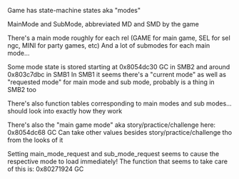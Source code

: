 Game has state-machine states aka "modes"

MainMode and SubMode, abbreviated MD and SMD by the game

There's a main mode roughly for each rel (GAME for main game, SEL for sel ngc, MINI for party games, etc)
And a lot of submodes for each main mode...

Some mode state is stored starting at 0x8054dc30 GC in SMB2 and around 0x803c7dbc in SMB1
In SMB1 it seems there's a "current mode" as well as "requested mode" for main mode and sub mode, probably is a thing in SMB2 too

There's also function tables corresponding to main modes and sub modes... should look into exactly how they work

There's also the "main game mode" aka story/practice/challenge here: 0x8054dc68 GC
Can take other values besides story/practice/challenge tho from the looks of it

Setting main_mode_request and sub_mode_request seems to cause the respective mode to load immediately! The function that seems to take care of this is: 0x80271924 GC
